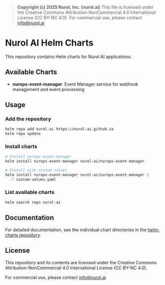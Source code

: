 > **Copyright (c) 2025 Nurol, Inc. (nurol.ai)**
> This file is licensed under the Creative Commons Attribution-NonCommercial
> 4.0 International License (CC BY-NC 4.0).
> For commercial use, please contact info@nurol.ai

# Nurol AI Helm Charts

This repository contains Helm charts for Nurol AI applications.

## Available Charts

- **nurops-event-manager**: Event Manager service for webhook management
  and event processing

## Usage

### Add the repository
```bash
helm repo add nurol-ai https://nurol-ai.github.io
helm repo update
```

### Install charts
```bash
# Install nurops-event-manager
helm install nurops-event-manager nurol-ai/nurops-event-manager

# Install with custom values
helm install nurops-event-manager nurol-ai/nurops-event-manager \
  -f custom-values.yaml
```

### List available charts
```bash
helm search repo nurol-ai
```

## Documentation

For detailed documentation, see the individual chart directories in the
[helm-charts repository](https://github.com/Nurol-AI/helm-charts).

## License

This repository and its contents are licensed under the Creative Commons
Attribution-NonCommercial 4.0 International License (CC BY-NC 4.0).

For commercial use, please contact info@nurol.ai
